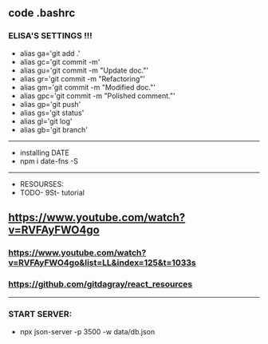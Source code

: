 ## code .bashrc
### ELISA'S SETTINGS !!!
- alias ga='git add .'
- alias gc='git commit -m'
- alias gu='git commit -m "Update doc."'
- alias gr='git commit -m "Refactoring"'
- alias gm='git commit -m "Modified doc."'
- alias gpc='git commit -m "Polished comment."'
- alias gp='git push'
- alias gs='git status'
- alias gl='git log'
- alias gb='git branch'

---
- installing DATE
- npm i date-fns -S
---
- RESOURSES:
- TODO- 9St- tutorial
## https://www.youtube.com/watch?v=RVFAyFWO4go

### https://www.youtube.com/watch?v=RVFAyFWO4go&list=LL&index=125&t=1033s

### https://github.com/gitdagray/react_resources

---
### START SERVER:
- npx json-server -p 3500 -w data/db.json